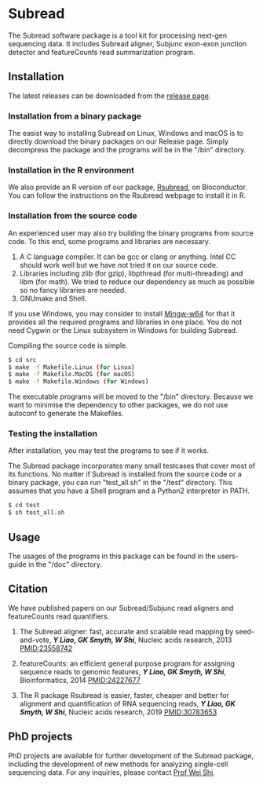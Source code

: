 # Subread
The Subread software package is a tool kit for processing next-gen sequencing data. It includes Subread aligner, Subjunc exon-exon junction detector and featureCounts read summarization program.

## Installation
The latest releases can be downloaded from the [release page](https://github.com/ShiLab-Bioinformatics/subread/releases).

### Installation from a binary package
The easist way to installing Subread on Linux, Windows and macOS is to directly download the binary packages on our Release page. Simply decompress the package and the programs will be in the "/bin" directory.

### Installation in the R environment
We also provide an R version of our package, [Rsubread](http://bioconductor.org/packages/Rsubread), on Bioconductor. You can follow the instructions on the Rsubread webpage to install it in R.

### Installation from the source code
An experienced user may also try building the binary programs from source code. To this end, some programs and libraries are necessary.

1. A C language compiler. It can be gcc or clang or anything. Intel CC should work well but we have not tried it on our source code.
2. Libraries including zlib (for gzip), libpthread (for multi-threading) and libm (for math). We tried to reduce our dependency as much as possible so no fancy libraries are needed.
3. GNUmake and Shell.

If you use Windows, you may consider to install [Mingw-w64](http://mingw-w64.org/doku.php) for that it provides all the required programs and libraries in one place. You do not need Cygwin or the Linux subsystem in Windows for building Subread.

Compiling the source code is simple. 
```sh
$ cd src
$ make -f Makefile.Linux (for Linux)
$ make -f Makefile.MacOS (for macOS)
$ make -f Makefile.Windows (for Windows)
```
The executable programs will be moved to the "/bin" directory. Because we want to minimise the dependency to other packages, we do not use autoconf to generate the Makefiles. 

### Testing the installation
After installation, you may test the programs to see if it works.

The Subread package incorporates many small testcases that cover most of its functions. No matter if Subread is installed from the source code or a binary package, you can run "test_all.sh" in the "/test" directory. This assumes that you have a Shell program and a Python2 interpreter in PATH.

```sh
$ cd test
$ sh test_all.sh
```

## Usage
The usages of the programs in this package can be found in the users-guide in the "/doc" directory.

## Citation
We have published papers on our Subread/Subjunc read aligners and featureCounts read quantifiers.

1. The Subread aligner: fast, accurate and scalable read mapping by seed-and-vote, ***Y Liao, GK Smyth, W Shi***, Nucleic acids research, 2013 [PMID:23558742](https://pubmed.ncbi.nlm.nih.gov/23558742/)

2. featureCounts: an efficient general purpose program for assigning sequence reads to genomic features, ***Y Liao, GK Smyth, W Shi***, Bioinformatics, 2014 [PMID:24227677](https://pubmed.ncbi.nlm.nih.gov/24227677/)

3. The R package Rsubread is easier, faster, cheaper and better for alignment and quantification of RNA sequencing reads, ***Y Liao, GK Smyth, W Shi***,  Nucleic acids research, 2019 [PMID:30783653](https://pubmed.ncbi.nlm.nih.gov/30783653/)

## PhD projects
PhD projects are available for further development of the Subread package, including the development of new methods for analyzing single-cell sequencing data. For any inquiries, please contact [Prof Wei Shi](https://www.onjcri.org.au/about-us/wei-shi/).
